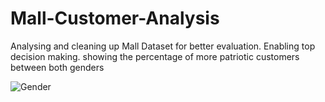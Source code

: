 # Mall-Customer-Analysis
Analysing and cleaning up Mall Dataset for better evaluation. Enabling top decision making.
showing the percentage of more patriotic customers between both genders

![Gender](https://github.com/Mark-Pius/Mall-Customer-Analysis/assets/111138413/963cf7a3-44a7-48ce-a465-673aa1e3162c)


